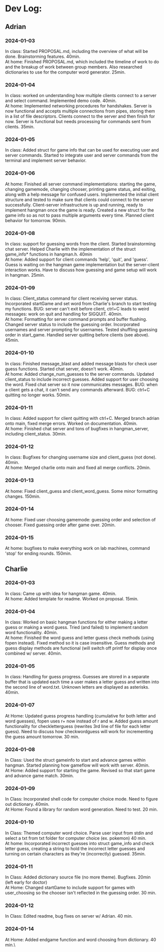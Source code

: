 # Dev Log:

## Adrian

### 2024-01-03
In class: Started PROPOSAL.md, including the overview of what will be done. Brainstorming features. 40min.\
At home: Finished PROPOSAL.md, which included the timeline of work to do and the breakup of work between group members. Also researched dictionaries to use for the computer word generator. 25min.

### 2024-01-04
In class: worked on understanding how multiple clients connect to a server and select command. Implemented demo code. 40min.\
At home: Implemented networking procedures for handshakes. Server is now functional and accepts multiple connections from pipes, storing them in a list of file descriptors. Clients connect to the server and then finish for now. Server is functional but needs processing for commands sent from clients. 35min.

### 2024-01-05
In class: Added struct for game info that can be used for executing user and server commands. Started to integrate user and server commands from the terminal and implement server behavior.

### 2024-01-06
At home: Finished all server command implementations: starting the game, changing gamemode, changing chooser, printing game status, and exiting, along with a help message for confused users. Implemented the initial client structure and tested to make sure that clients could connect to the server successfully. Client-server infrastructure is up and running, ready to implement hangman once the game is ready. Created a new struct for the game info so as not to pass multiple arguments every time. Planned client behavior for tomorrow. 90min.

### 2024-01-08
In class: support for guessing words from the client. Started brainstorming chat server. Helped Charlie with the implementation of the struct game_info* functions in hangman.h. 40min\
At home: Added support for client commands 'help', 'quit', and 'guess'. Guess is waiting on the hangman game implementation but the server-client interaction works. Have to discuss how guessing and game setup will work in hangman. 25min.

### 2024-01-09
In class: Client_status command for client receiving server status. Incorporated startGame and set word from Charlie's branch to start testing my functions. BUG: server can't exit before client, ctrl+C leads to weird messages: work on quit and handling for SIGQUIT. 40min.\
At home: Formatting for server command prompts and buffer flushing. Changed server status to include the guessing order. Incorporated usernames and server prompting for usernames. Tested shuffling guessing order in start_game. Handled server quitting before clients (see above). 45min.

### 2024-01-10
In class: Finished message_blast and added message blasts for check user guess functions. Started chat server, doesn't work. 40min.\
At home: Added change_num_guesses to the server commands. Updated client_status to include incorrect guesses. Added support for user choosing the word. Fixed chat server so it now communicates messages. BUG: when a client gets a chat, it can't send any commands afterward. BUG: ctrl+C quitting no longer works. 50min.

### 2024-01-11
In class: Added support for client quitting with ctrl+C. Merged branch adrian onto main, fixed merge errors. Worked on documentation. 40min.\
At home: Finished chat server and tons of bugfixes in hangman_server, including client_status. 30min.

### 2024-01-12
In class: Bugfixes for changing username size and client_guess (not done). 40min.\
At home: Merged charlie onto main and fixed all merge conflicts. 20min.

### 2024-01-13
At home: Fixed client_guess and client_word_guess. Some minor formatting changes. 150min.

### 2024-01-14
At home: Fixed user choosing gamemode: guessing order and selection of chooser. Fixed guessing order after game over. 20min.

### 2024-01-15
At home: bugfixes to make everything work on lab machines, command 'stop' for ending rounds. 150min.

## Charlie


### 2024-01-03 
In class: Came up with idea for hangman game. 40min.\
At home: Added template for readme. Worked on proposal. 15min.

### 2024-01-04 
In class: Worked on basic hangman functions for either making a letter guess or making a word guess. Tried (and failed) to implement random word functionality. 40min. \
At home: Finished the word guess and letter guess check methods (using fopen instead). Fixed method so it is case insensitive. Guess methods and guess display methods are functional (will switch off printf for display once combined w/ server. 40min. 

### 2024-01-05
In class: Handling for guess progress. Guesses are stored in a separate buffer that is updated each time a user makes a letter guess and written into the second line of word.txt. Unknown letters are displayed as asterisks. 40min.

### 2024-01-07
At Home: Updated guess progress handling (cumulative for both letter and word guesses), fopen uses r+ now instead of r and w. Added guess amount functionality for checkletterguess (rewrites 3rd line of file for each letter guess). Need to discuss how checkwordguess will work for incrementing the guess amount tomorrow. 30 min.

### 2024-01-08
In Class: Used the struct gameinfo to start and advance games within hangman. Started planning how gameflow will work with server. 40min.\
At Home: Added support for starting the game. Revised so that start game and advance game match. 30min.

### 2024-01-09
In Class: Incorporated shell code for computer choice mode. Need to figure out dictionary. 40min.\
At Home: Found a library for random word generation. Need to test. 20 min.

### 2024-01-10
In Class: Themed computer word choice. Parse user input from stdin and select a txt from txt folder for computer choice (ex. pokemon) 40 min.\
At home: Incorporated incorrect guesses into struct game_info and check letter guess, creating a string to hold the incorrect letter guesses and turning on certain characters as they're (incorrectly) guessed. 35min.

### 2024-01-11
In Class: Added dictionary source file (no more theme). Bugfixes. 20min (left early for doctor) \
At Home: Changed startGame to include support for games with user_choosing so the chooser isn't reflected in the guessing order. 30 min.

### 2024-01-12
In Class: Edited readme, bug fixes on server w/ Adrian. 40 min.

### 2024-01-14
At Home: Added endgame function and word choosing from dictionary. 40 min.\
